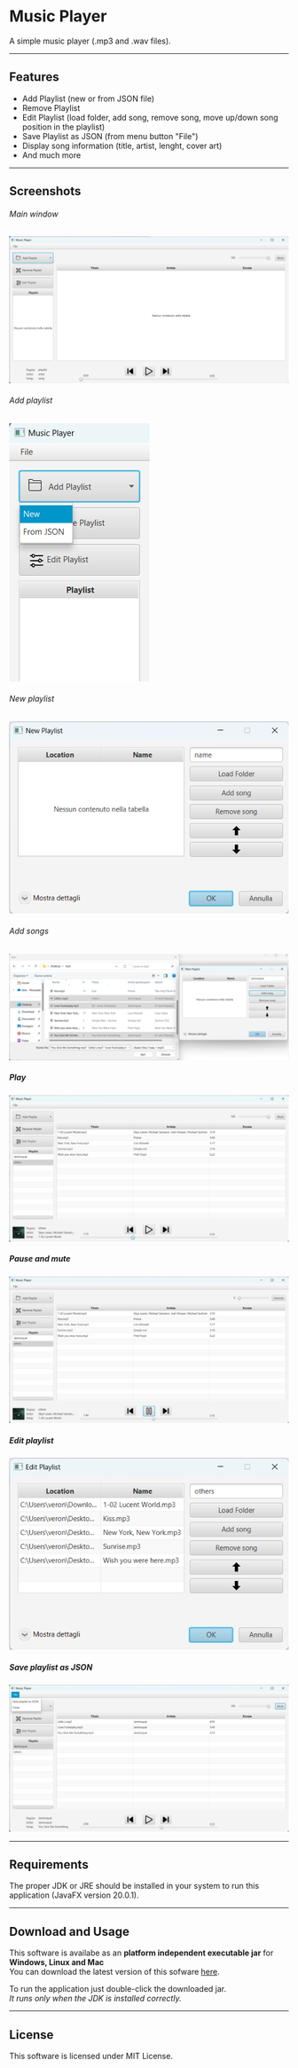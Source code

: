 # Music Player
A simple music player (.mp3 and .wav files).

---

## Features
- Add Playlist (new or from JSON file)
- Remove Playlist
- Edit Playlist (load folder, add song, remove song, move up/down song position in the playlist)
- Save Playlist as JSON (from menu button "File")
- Display song information (title, artist, lenght, cover art)
- And much more
---

## Screenshots

###### Main window
![mainwindow.png](https://github.com/SamueleTondelli/MusicPlayer/blob/master/screenshots/mainwindow.png)


###### Add playlist
![addplaylist.png](https://github.com/SamueleTondelli/MusicPlayer/blob/master/screenshots/addplaylist.png)


###### New playlist
![newplaylist.png](https://github.com/SamueleTondelli/MusicPlayer/blob/master/screenshots/newplaylist.png)


###### Add songs
![addsongs.png](https://github.com/SamueleTondelli/MusicPlayer/blob/master/screenshots/addsongs.png)


##### Play
![play.png](https://github.com/SamueleTondelli/MusicPlayer/blob/master/screenshots/play.png)


##### Pause and mute
![pausemute.png](https://github.com/SamueleTondelli/MusicPlayer/blob/master/screenshots/pausemute.png)


##### Edit playlist
![editplaylist.png](https://github.com/SamueleTondelli/MusicPlayer/blob/master/screenshots/editplaylist.png)


##### Save playlist as JSON
![JSON.png](https://github.com/SamueleTondelli/MusicPlayer/blob/master/screenshots/JSON.png)


---

## Requirements
The proper JDK or JRE should be installed in your system to run this application (JavaFX version 20.0.1).

---

## Download and Usage
This software is availabe as an **platform independent executable jar** for **Windows, Linux and Mac**  
You can download the latest version of this sofware [here]().

To run the application just double-click the downloaded jar.  
*It runs only when the JDK is installed correctly.*

---

## License
This software is licensed under MIT License.

